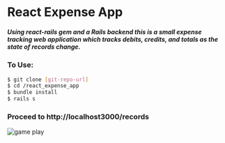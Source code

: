 # React Expense App
##### Using react-rails gem and a Rails backend this is a small expense tracking web application which tracks debits, credits, and totals as the state of records change.

### To Use:

```sh
$ git clone [git-repo-url]
$ cd /react_expense_app
$ bundle install
$ rails s
```
### Proceed to http://localhost3000/records

![game play](images/screen_shot.png)
